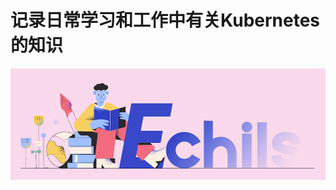 # 记录日常学习和工作中有关Kubernetes的知识

<p align="center">
  <a>
   <img alt="Framework" src="ECHILS.PNG">
  </a>
</p>
